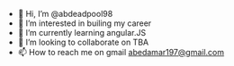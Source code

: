 - 👋 Hi, I’m @abdeadpool98
- 👀 I’m interested in builing my career
- 🌱 I’m currently learning angular.JS
- 💞️ I’m looking to collaborate on TBA
- 📫 How to reach me on gmail abedamar197@gmail.com

<!---
abdeadpool98/abdeadpool98 is a ✨ special ✨ repository because its `README.md` (this file) appears on your GitHub profile.
You can click the Preview link to take a look at your changes.
--->

